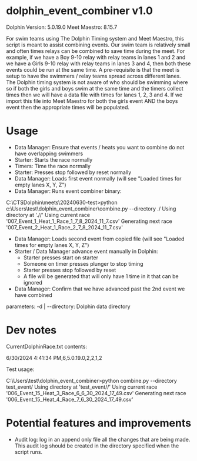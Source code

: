 # dolphin_event_combiner v1.0
Dolphin Version: 5.0.19.0
Meet Maestro:	 8.15.7

For swim teams using The Dolphin Timing system and Meet Maestro, this script is meant to assist
combining events. Our swim team is relatively small and often times relays can be combined to
save time during the meet. For example, if we have a Boy 9-10 relay with relay teams in lanes 1
and 2 and we have a Girls 9-10 relay with relay teams in lanes 3 and 4, then both these events
could be run at the same time. A pre-requisite is that the meet is setup to have the swimmers /
relay teams spread across different lanes. The Dolphin timing system is not aware of who should
be swimming where so if both the girls and boys swim at the same time and the timers collect
times then we will have a data file with times for lanes 1, 2, 3 and 4. If we import this file
into Meet Maestro for both the girls event AND the boys event then the appropriate times will
be populated.

# Usage
- Data Manager: Ensure that events / heats you want to combine do not have overlapping swimmers
- Starter: Starts the race normally
- Timers: Time the race normally
- Starter: Presses stop followed by reset normally
- Data Manager: Loads first event normally (will see "Loaded times for empty lanes X, Y, Z")
- Data Manager: Runs event combiner binary:

C:\CTSDolphin\meets\20240630-test>python c:\Users\test\dolphin_event_combiner\combine.py --directory ./
Using directory at './/'
Using current race '007_Event_1_Heat_1_Race_1_7_8_2024_11_7.csv'
Generating next race '007_Event_2_Heat_1_Race_2_7_8_2024_11_7.csv'

- Data Manager: Loads second event from copied file  (will see "Loaded times for empty lanes X, Y, Z")
- Starter / Data Manager advance event manually in Dolphin:
  - Starter presses start on starter
  - Someone on timer presses plunger to stop timing
  - Starter presses stop followed by reset
  - A file will be generated that will only have 1 time in it that can be ignored
- Data Manager: Confirm that we have advanced past the 2nd event we have combined

parameters:
-d | --directory: Dolphin data directory

# Dev notes
CurrentDolphinRace.txt contents:

6/30/2024 4:41:34 PM,6,5.0.19.0,2,2,1,2
<last update date> <last update time> <meet number> <dolphin version> <event> <event> <heat> <race>

Test usage:

C:\Users\test\dolphin_event_combiner>python combine.py  --directory test_event/
Using directory at 'test_event//'
Using current race '006_Event_15_Heat_3_Race_6_6_30_2024_17_49.csv'
Generating next race '006_Event_15_Heat_4_Race_7_6_30_2024_17_49.csv'

# Potential features and improvements
- Audit log: log in an append only file all the changes that are being made. This audit log
  should be created in the directory specified when the script runs.

